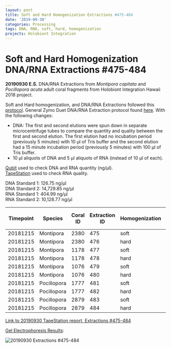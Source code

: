 ```yaml
---
layout: post
title: Soft and Hard Homogenization Extractions #475-484
date: '2019-09-30'
categories: Processing
tags: DNA, RNA, soft, hard, homogenization
projects: Holobiont Integration
---
```


# Soft and Hard Homogenization DNA/RNA Extractions #475-484

**20190930 E.S.**
DNA/RNA Extractions from *Montipora capitata* and *Pocillopora acuta* adult coral fragments from Holobiont Integration Hawaii 2018 project.  

Soft and Hard homogenization, and DNA/RNA Extractions followed this [protocol](https://github.com/emmastrand/EmmaStrand_Notebook/blob/master/_posts/2019-06-05-Soft-and-Hard-Homogenization-Protocol.md). General Zymo Duet DNA/RNA Extraction protocol found [here](https://github.com/emmastrand/EmmaStrand_Notebook/blob/master/_posts/2019-05-31-Zymo-Duet-RNA-DNA-Extraction-Protocol.md). With the following changes:  
- DNA: The first and second elutions were spun down in separate microcentrifuge tubes to compare the quantity and quality between the first and second elution. The first elution had no incubation period (previously 5 minutes) with 10 μl of Tris buffer and the second elution had a 15 minute incubation period (previously 5 minutes) with 100 μl of Tris buffer.  
- 10 μl aliquots of DNA and 5 μl aliquots of RNA (instead of 10 μl of each).    

[Qubit](https://github.com/emmastrand/EmmaStrand_Notebook/blob/master/_posts/2019-05-31-Qubit-Protocol.md) used to check DNA and RNA quantity (ng/μl).  
[TapeStation](https://github.com/emmastrand/EmmaStrand_Notebook/blob/master/_posts/2019-05-31-TapeStation-Protocol.md) used to check RNA quality.

DNA Standard 1: 126.75 ng/μl  
DNA Standard 2: 14,729.85 ng/μl  
RNA Standard 1: 404.99 ng/μl  
RNA Standard 2: 10,128.77 ng/μl

| Timepoint | Species     | Coral ID | Extraction ID | Homogenization | DNA Reading 1 | DNA Reading 2 | Average DNA ng/μl | RNA Reading 1 | RNA Reading 2 | Average RNA ng/μl | RIN |
|-----------|-------------|----------|---------------|----------------|---------------|---------------|-------------------|---------------|---------------|-------------------|-----|
| 20181215  | Montipora   | 2380     | 475           | soft           | 8.66          | 8.16          | 8.41              | 24.2          | 24.2          | 24.2              | 9   |
| 20181215  | Montipora   | 2380     | 476           | hard           | 8.1           | 7.9           | 8                 | 19.4          | 19.4          | 19.4              | **  |
| 20181215  | Montipora   | 1178     | 477           | soft           | 14.1          | 14            | 14.05             | 24.6          | 24.6          | 24.6              | **  |
| 20181215  | Montipora   | 1178     | 478           | hard           | 12.3          | 12.2          | 12.25             | 18.8          | 18.8          | 18.8              | 9.2 |
| 20181215  | Montipora   | 1076     | 479           | soft           | 20            | 20            | 20                | 22.2          | 22.2          | 22.2              | 7.6 |
| 20181215  | Montipora   | 1076     | 480           | hard           | 16.4          | 16.3          | 16.35             | 17.2          | 17.2          | 17.2              | **  |
| 20181215  | Pocillopora | 1777     | 481           | soft           | 56            | 55.8          | 55.9              | 65.8          | 65.8          | 65.8              | 7.8 |
| 20181215  | Pocillopora | 1777     | 482           | hard           | 39.2          | 39.2          | 39.2              | 32.4          | 32.6          | 32.5              | 7.3 |
| 20181215  | Pocillopora | 2879     | 483           | soft           | 34.2          | 34            | 34.1              | 94            | 94.2          | 94.1              | 8.4 |
| 20181215  | Pocillopora | 2879     | 484           | hard           | 33.6          | 33.4          | 33.5              | 57.4          | 57.6          | 57.5              | 8.1 |

[Link to 20190930 TapeStation report, Extractions #475-484]()

[Gel Electrophoresis Results](https://github.com/emmastrand/EmmaStrand_Notebook/blob/master/_posts/2019-07-16-Gel-Electrophoresis-Protocol.md):

![20190930 Extractions #475-484]()
